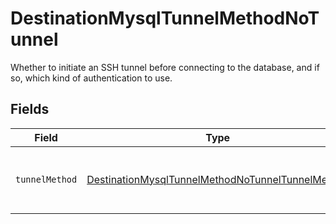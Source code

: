 # DestinationMysqlTunnelMethodNoTunnel

Whether to initiate an SSH tunnel before connecting to the database, and if so, which kind of authentication to use.


## Fields

| Field                                                                                                                       | Type                                                                                                                        | Required                                                                                                                    | Description                                                                                                                 |
| --------------------------------------------------------------------------------------------------------------------------- | --------------------------------------------------------------------------------------------------------------------------- | --------------------------------------------------------------------------------------------------------------------------- | --------------------------------------------------------------------------------------------------------------------------- |
| `tunnelMethod`                                                                                                              | [DestinationMysqlTunnelMethodNoTunnelTunnelMethod](../../models/shared/DestinationMysqlTunnelMethodNoTunnelTunnelMethod.md) | :heavy_check_mark:                                                                                                          | No ssh tunnel needed to connect to database                                                                                 |